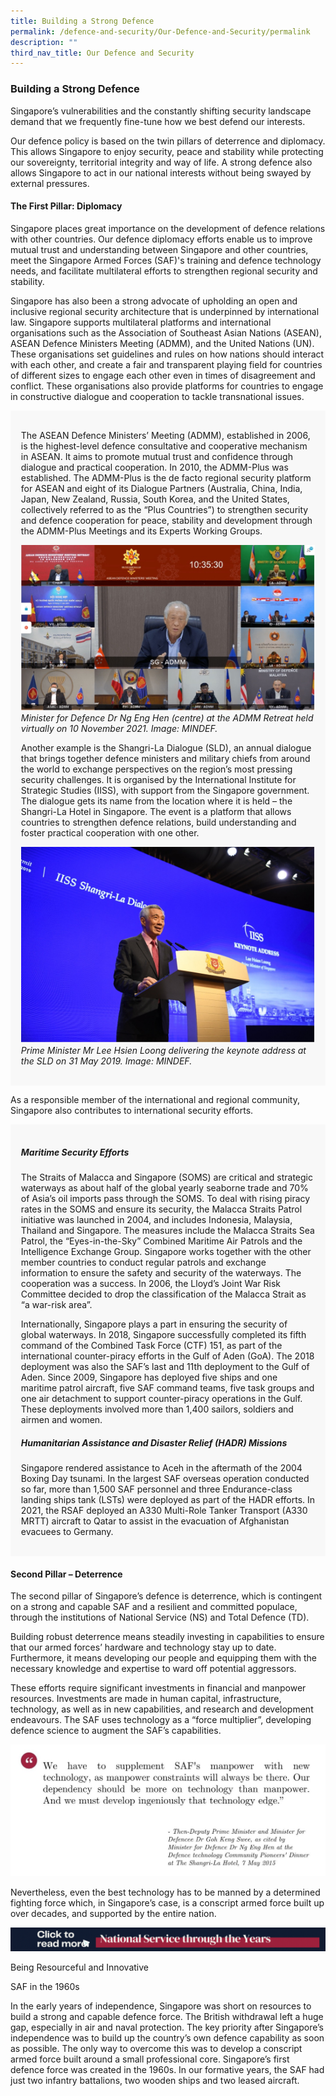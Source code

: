 ```yaml
---
title: Building a Strong Defence
permalink: /defence-and-security/Our-Defence-and-Security/permalink
description: ""
third_nav_title: Our Defence and Security
---
```

### Building a Strong Defence

Singapore’s vulnerabilities and the constantly shifting security landscape demand that we frequently fine-tune how we best defend our interests.

Our defence policy is based on the twin pillars of deterrence and diplomacy. This allows Singapore to enjoy security, peace and stability while protecting our sovereignty, territorial integrity and way of life. A strong defence also allows Singapore to act in our national interests without being swayed by external pressures.

#### The First Pillar: Diplomacy

Singapore places great importance on the development of defence relations with other countries. Our defence diplomacy efforts enable us to improve mutual trust and understanding between Singapore and other countries, meet the Singapore Armed Forces (SAF)'s training and defence technology needs, and facilitate multilateral efforts to strengthen regional security and stability.

Singapore has also been a strong advocate of upholding an open and inclusive regional security architecture that is underpinned by international law. Singapore supports multilateral platforms and international organisations such as the Association of Southeast Asian Nations (ASEAN), ASEAN Defence Ministers Meeting (ADMM), and the United Nations (UN). These organisations set guidelines and rules on how nations should interact with each other, and create a fair and transparent playing field for countries of different sizes to engage each other even in times of disagreement and conflict. These organisations also provide platforms for countries to engage in constructive dialogue and cooperation to tackle transnational issues.

<div style="border:0px solid #0505f8;background-color:#f8f8f8;padding:1.2em;">
<p>
	
The ASEAN Defence Ministers’ Meeting (ADMM), established in 2006, is the highest-level defence consultative and cooperative mechanism in ASEAN. It aims to promote mutual trust and confidence through dialogue and practical cooperation. In 2010, the ADMM-Plus was established. The ADMM-Plus is the de facto regional security platform for ASEAN and eight of its Dialogue Partners (Australia, China, India, Japan, New Zealand, Russia, South Korea, and the United States, collectively referred to as the “Plus Countries”) to strengthen security and defence cooperation for peace, stability and development through the ADMM-Plus Meetings and its Experts Working Groups. 

![](/images/Defence/ADMM.jpg)
*Minister for Defence Dr Ng Eng Hen (centre) at the ADMM Retreat held virtually on 10 November 2021. Image: MINDEF.*
	
Another example is the Shangri-La Dialogue (SLD), an annual dialogue that brings together defence ministers and military chiefs from around the world to exchange perspectives on the region’s most pressing security challenges. It is organised by the International Institute for Strategic Studies (IISS), with support from the Singapore government. The dialogue gets its name from the location where it is held – the Shangri-La Hotel in Singapore. The event is a platform that allows countries to strengthen defence relations, build understanding and foster practical cooperation with one other. 
	
![](/images/Defence/PM%20Lee%20at%20SLD2019.jpg)
*Prime Minister Mr Lee Hsien Loong delivering the keynote address at the SLD on 31 May 2019. Image: MINDEF.*</p> 
</div>

As a responsible member of the international and regional community, Singapore also contributes to international security efforts.

<div style="border:0px solid #0505f8;background-color:#f8f8f8;padding:1.2em;">
<p>
	
##### Maritime Security Efforts

The Straits of Malacca and Singapore (SOMS) are critical and strategic waterways as about half of the global yearly seaborne trade and 70% of Asia’s oil imports pass through the SOMS. To deal with rising piracy rates in the SOMS and ensure its security, the Malacca Straits Patrol initiative was launched in 2004, and includes Indonesia, Malaysia, Thailand and Singapore. The measures include the Malacca Straits Sea Patrol, the “Eyes-in-the-Sky”  Combined Maritime Air Patrols and the Intelligence Exchange Group. Singapore works together with the other member countries to conduct regular patrols and exchange information to ensure the safety and security of the waterways. The cooperation was a success. In 2006, the Lloyd’s Joint War Risk Committee decided to drop the classification of the Malacca Strait as “a war-risk area”.

Internationally, Singapore plays a part in ensuring the security of global waterways. In 2018, Singapore successfully completed its fifth command of the Combined Task Force (CTF) 151, as part of the international counter-piracy efforts in the Gulf of Aden (GoA). The 2018 deployment was also the SAF’s last and 11th deployment to the Gulf of Aden. Since 2009, Singapore has deployed five ships and one maritime patrol aircraft, five SAF command teams, five task groups and one air detachment to support counter-piracy operations in the Gulf. These deployments involved more than 1,400 sailors, soldiers and airmen and women.
	
##### Humanitarian Assistance and Disaster Relief (HADR) Missions

Singapore rendered assistance to Aceh in the aftermath of the 2004 Boxing Day tsunami. In the largest SAF overseas operation conducted so far, more than 1,500 SAF personnel and three Endurance-class landing ships tank (LSTs) were deployed as part of the HADR efforts. In 2021, the RSAF deployed an A330 Multi-Role Tanker Transport (A330 MRTT) aircraft to Qatar to assist in the evacuation of Afghanistan evacuees to Germany.</p> 
</div>
	
#### Second Pillar – Deterrence 

The second pillar of Singapore’s defence is deterrence, which is contingent on a strong and capable SAF and a resilient and committed populace, through the institutions of National Service (NS) and Total Defence (TD). 
	
Building robust deterrence means steadily investing in capabilities to ensure that our armed forces’ hardware and technology stay up to date. Furthermore, it means developing our people and equipping them with the necessary knowledge and expertise to ward off potential aggressors. 
	
These efforts require significant investments in financial and manpower resources. Investments are made in human capital, infrastructure, technology, as well as in new capabilities, and research and development endeavours. The SAF uses technology as a “force multiplier”, developing defence science to augment the SAF’s capabilities.

![](/images/Defence/Defence%206.jpg)

Nevertheless, even the best technology has to be manned by a determined fighting force which, in Singapore’s case, is a conscript armed force built up over decades, and supported by the entire nation. 

![](/images/Defence/OpenDoc%20Banners%201.gif)

Being Resourceful and Innovative
	
SAF in the 1960s

In the early years of independence, Singapore was short on resources to build a strong and capable defence force. The British withdrawal left a huge gap, especially in air and naval protection. The key priority after Singapore’s independence was to build up the country’s own defence capability as soon as possible. The only way to overcome this was to develop a conscript armed force built around a small professional core. Singapore’s first defence force was created in the 1960s. In our formative years, the SAF had just two infantry battalions, two wooden ships and two leased aircraft. 
